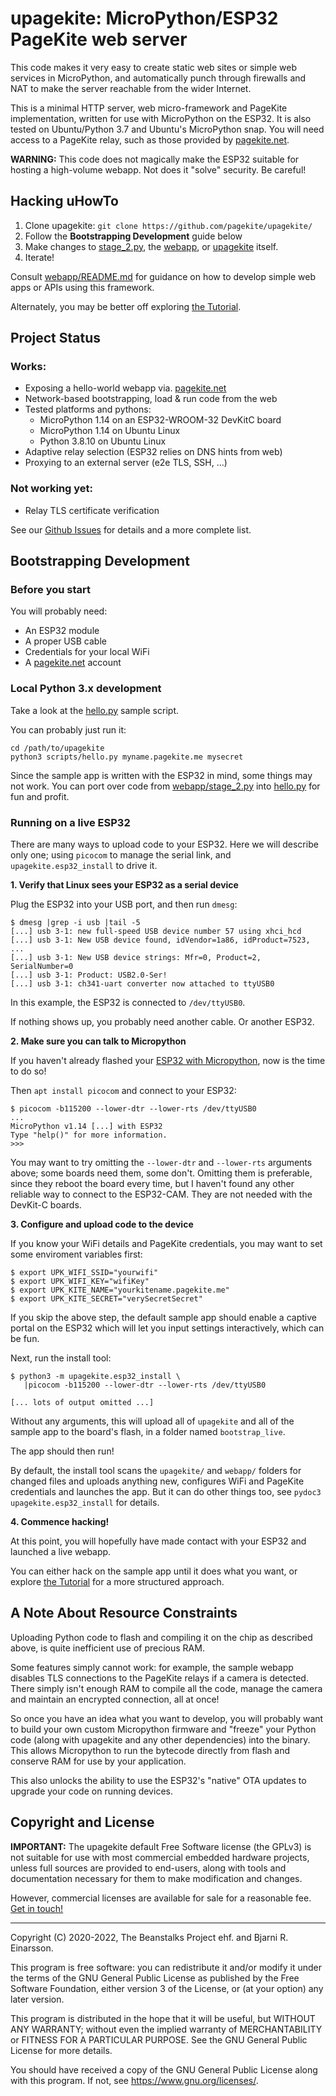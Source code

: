 # upagekite: MicroPython/ESP32 PageKite web server

This code makes it very easy to create static web sites or simple web
services in MicroPython, and automatically punch through firewalls and
NAT to make the server reachable from the wider Internet.

This is a minimal HTTP server, web micro-framework and PageKite
implementation, written for use with MicroPython on the ESP32. It is also
tested on Ubuntu/Python 3.7 and Ubuntu's MicroPython snap. You will need
access to a PageKite relay, such as those provided by
[pagekite.net](https://pagekite.net/).


**WARNING:** This code does not magically make the ESP32 suitable for
hosting a high-volume webapp. Not does it "solve" security. Be careful!


## Hacking uHowTo

1. Clone upagekite: `git clone https://github.com/pagekite/upagekite/`
2. Follow the **Bootstrapping Development** guide below
3. Make changes to [stage_2.py](webapp/stage_2.py),
   the [webapp](webapp/webroot/),
   or [upagekite](upagekite/) itself.
4. Iterate!

Consult [webapp/README.md](webapp/README.md) for guidance on how to
develop simple web apps or APIs using this framework.

Alternately, you may be better off exploring
[the Tutorial](https://github.com/pagekite/upagekite-tutorial/`).


## Project Status

### Works:

* Exposing a hello-world webapp via. [pagekite.net](https://pagekite.net/)
* Network-based bootstrapping, load & run code from the web
* Tested platforms and pythons:
   * MicroPython 1.14 on an ESP32-WROOM-32 DevKitC board
   * MicroPython 1.14 on Ubuntu Linux
   * Python 3.8.10 on Ubuntu Linux
* Adaptive relay selection (ESP32 relies on DNS hints from web)
* Proxying to an external server (e2e TLS, SSH, ...)

### Not working yet:

* Relay TLS certificate verification

See our [Github Issues](https://github.com/pagekite/upagekite/issues/) for
details and a more complete list.


## Bootstrapping Development

### Before you start

You will probably need:

   * An ESP32 module
   * A proper USB cable
   * Credentials for your local WiFi
   * A [pagekite.net](https://pagekite.net/) account


### Local Python 3.x development

Take a look at the [hello.py](scripts/hello.py) sample script.

You can probably just run it:

    cd /path/to/upagekite
    python3 scripts/hello.py myname.pagekite.me mysecret

Since the sample app is written with the ESP32 in mind, some things may
not work. You can port over code from [webapp/stage_2.py](stage_2.py) into
[hello.py](scripts/hello.py) for fun and profit.


### Running on a live ESP32

There are many ways to upload code to your ESP32. Here we will describe
only one; using `picocom` to manage the serial link, and
`upagekite.esp32_install` to drive it.


**1. Verify that Linux sees your ESP32 as a serial device**

Plug the ESP32 into your USB port, and then run `dmesg`:

    $ dmesg |grep -i usb |tail -5
    [...] usb 3-1: new full-speed USB device number 57 using xhci_hcd
    [...] usb 3-1: New USB device found, idVendor=1a86, idProduct=7523, ...
    [...] usb 3-1: New USB device strings: Mfr=0, Product=2, SerialNumber=0
    [...] usb 3-1: Product: USB2.0-Ser!
    [...] usb 3-1: ch341-uart converter now attached to ttyUSB0

In this example, the ESP32 is connected to `/dev/ttyUSB0`.

If nothing shows up, you probably need another cable. Or another ESP32.


**2. Make sure you can talk to Micropython**

If you haven't already flashed your
[ESP32 with Micropython](https://docs.micropython.org/en/latest/esp32/tutorial/intro.html),
now is the time to do so!

Then `apt install picocom` and connect to your ESP32:

    $ picocom -b115200 --lower-dtr --lower-rts /dev/ttyUSB0
    ...
    MicroPython v1.14 [...] with ESP32
    Type "help()" for more information.
    >>>

You may want to try omitting the `--lower-dtr` and `--lower-rts`
arguments above; some boards need them, some don't. Omitting them is
preferable, since they reboot the board every time, but I haven't found
any other reliable way to connect to the ESP32-CAM. They are not needed
with the DevKit-C boards.
    

**3. Configure and upload code to the device**

If you know your WiFi details and PageKite credentials, you may want to
set some enviroment variables first:

    $ export UPK_WIFI_SSID="yourwifi"
    $ export UPK_WIFI_KEY="wifiKey"
    $ export UPK_KITE_NAME="yourkitename.pagekite.me"
    $ export UPK_KITE_SECRET="verySecretSecret"

If you skip the above step, the default sample app should enable a captive
portal on the ESP32 which will let you input settings interactively, which
can be fun.

Next, run the install tool:

    $ python3 -m upagekite.esp32_install \
       |picocom -b115200 --lower-dtr --lower-rts /dev/ttyUSB0

    [... lots of output omitted ...]

Without any arguments, this will upload all of `upagekite` and all of
the sample app to the board's flash, in a folder named `bootstrap_live`.

The app should then run!

By default, the install tool scans the `upagekite/` and `webapp/`
folders for changed files and uploads anything new, configures WiFi and
PageKite credentials and launches the app. But it can do other things
too, see `pydoc3 upagekite.esp32_install` for details. 


**4. Commence hacking!**

At this point, you will hopefully have made contact with your ESP32 and
launched a live webapp.

You can either hack on the sample app until it does what you want, or
explore [the Tutorial](https://github.com/pagekite/upagekite-tutorial/`)
for a more structured approach.


## A Note About Resource Constraints

Uploading Python code to flash and compiling it on the chip as described
above, is quite inefficient use of precious RAM.

Some features simply cannot work: for example, the sample webapp
disables TLS connections to the PageKite relays if a camera is detected.
There simply isn't enough RAM to compile all the code, manage the camera
and maintain an encrypted connection, all at once!

So once you have an idea what you want to develop, you will probably
want to build your own custom Micropython firmware and "freeze" your
Python code (along with upagekite and any other dependencies) into the
binary. This allows Micropython to run the bytecode directly from flash
and conserve RAM for use by your application.

This also unlocks the ability to use the ESP32's "native" OTA updates to
upgrade your code on running devices.


## Copyright and License

**IMPORTANT:**  The upagekite default Free Software license (the GPLv3)
is not suitable for use with most commercial embedded hardware projects,
unless full sources are provided to end-users, along with tools and
documentation necessary for them to make modification and changes.

However, commercial licenses are available for sale for a reasonable
fee. [Get in touch!](https://pagekite.net/support/chat/)

---

Copyright (C) 2020-2022, The Beanstalks Project ehf. and Bjarni R. Einarsson.

This program is free software: you can redistribute it and/or modify it
under the terms of the GNU General Public License as published by the
Free Software Foundation, either version 3 of the License, or (at your
option) any later version.

This program is distributed in the hope that it will be useful, but
WITHOUT ANY WARRANTY; without even the implied warranty of
MERCHANTABILITY or FITNESS FOR A PARTICULAR PURPOSE. See the GNU General
Public License for more details.

You should have received a copy of the GNU General Public License along
with this program. If not, see <https://www.gnu.org/licenses/>.

